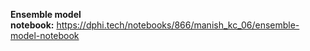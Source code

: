 <p><strong>Ensemble model notebook:</strong>&nbsp;<a href="https://dphi.tech/notebooks/866/manish_kc_06/ensemble-model-notebook" target="_blank">https://dphi.tech/notebooks/866/manish_kc_06/ensemble-model-notebook</a></p>
